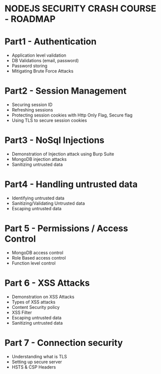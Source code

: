 # NODEJS SECURITY CRASH COURSE - ROADMAP

# Part1 - Authentication
- Application level validation
- DB Validations (email, password)
- Password storing
- Mitigating Brute Force Attacks

# Part2 - Session Management
- Securing session ID
- Refreshing sessions
- Protecting session cookies with Http Only Flag, Secure flag
- Using TLS to secure session cookies

# Part3 - NoSql Injections
- Demonstration of Injection attack using Burp Suite
- MongoDB injection attacks
- Sanitizing untrusted data

# Part4 - Handling untrusted data
- Identifying untrusted data
- Sanitizing/Validating Untrusted data
- Escaping untrusted data

# Part 5 - Permissions / Access Control
- MongoDB access control
- Role Based access control
- Function level control

# Part 6 - XSS Attacks
- Demonstration on XSS Attacks
- Types of XSS attacks
- Content Security policy
- XSS Filter
- Escaping untrusted data
- Sanitizing untrusted data

# Part 7 - Connection security
- Understanding what is TLS
- Setting up secure server
- HSTS & CSP Headers


